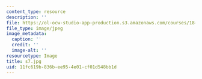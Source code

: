 ```yaml
---
content_type: resource
description: ''
file: https://ol-ocw-studio-app-production.s3.amazonaws.com/courses/18-03sc-differential-equations-fall-2011/11fc619b836bee954e01cf01d548bb1d_s7.jpg
file_type: image/jpeg
image_metadata:
  caption: ''
  credit: ''
  image-alt: ''
resourcetype: Image
title: s7.jpg
uid: 11fc619b-836b-ee95-4e01-cf01d548bb1d
---
```

